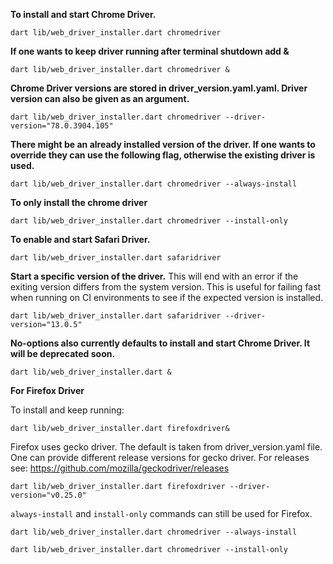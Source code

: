 **To install and start Chrome Driver.**

```dart lib/web_driver_installer.dart chromedriver```

**If one wants to keep driver running after terminal shutdown add &**

```dart lib/web_driver_installer.dart chromedriver &```

**Chrome Driver versions are stored in driver_version.yaml.yaml. Driver version can also be given as an argument.**

```dart lib/web_driver_installer.dart chromedriver --driver-version="78.0.3904.105"```

**There might be an already installed version of the driver. If one wants to override they can use the following flag, otherwise the existing driver is used.**

```dart lib/web_driver_installer.dart chromedriver --always-install```

**To only install the chrome driver**

```dart lib/web_driver_installer.dart chromedriver --install-only```

**To enable and start Safari Driver.**

```dart lib/web_driver_installer.dart safaridriver```

**Start a specific version of the driver.**
This will end with an error if the exiting version differs from the system version. This is useful for failing fast when running on CI environments to see if the expected version is installed.

```dart lib/web_driver_installer.dart safaridriver --driver-version="13.0.5"```

**No-options also currently defaults to install and start Chrome Driver. It will be deprecated soon.**

```dart lib/web_driver_installer.dart &```

**For Firefox Driver**

To install and keep running:

```dart lib/web_driver_installer.dart firefoxdriver&```

Firefox uses gecko driver. The default is taken from driver_version.yaml file.
One can provide different release versions for gecko driver.
For releases see: https://github.com/mozilla/geckodriver/releases

```dart lib/web_driver_installer.dart firefoxdriver --driver-version="v0.25.0"```

`always-install` and `install-only` commands can still be used for Firefox.

```dart lib/web_driver_installer.dart chromedriver --always-install```

```dart lib/web_driver_installer.dart chromedriver --install-only```
